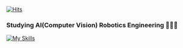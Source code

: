 [![Hits](https://hits.seeyoufarm.com/api/count/incr/badge.svg?url=https%3A%2F%2Fgithub.com%2Fjoyoonsik%2Fhit-counter&count_bg=%2379C83D&title_bg=%23555555&icon=&icon_color=%23E7E7E7&title=hits&edge_flat=false)](https://hits.seeyoufarm.com)

### Studying AI(Computer Vision) Robotics Engineering 🧑🏻‍💻
[![My Skills](https://skillicons.dev/icons?i=python,c,cpp,pytorch,tensorflow,opencv,ros,docker,fastapi&perline=3)](https://skillicons.dev)
